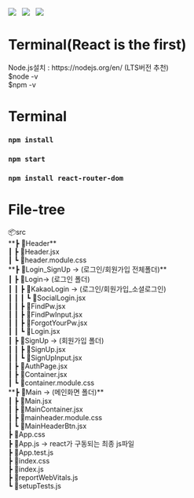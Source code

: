 <img src="https://img.shields.io/badge/React-61DAFB?style=for-the-badge&logo=react&logoColor=black"/>&nbsp;&nbsp;&nbsp;<img src="https://img.shields.io/badge/javascript-F7DF1E?style=for-the-badge&logo=javascript&logoColor=black"/>&nbsp;&nbsp;&nbsp;<img src="https://img.shields.io/badge/css modules-000000?style=for-the-badge&logo=cssmodules&logoColor=white"/>


<h1>Terminal(React is the first)</h1>
Node.js설치 : https://nodejs.org/en/ (LTS버전 추천)<br/>
$node -v<br/>
$npm -v<br/>

<h1>Terminal</h1>

### `npm install`
### `npm start`
### `npm install react-router-dom`

<h1>File-tree</h1>
📦src<br/>
 **┣ 📂Header**<br/>
 ┃ ┣ 📜Header.jsx<br/>
 ┃ ┗ 📜header.module.css<br/>
 **┣ 📂Login_SignUp -> (로그인/회원가입 전체폴더)**<br/>
 ┃ ┣ 📂Login-> (로그인 폴더)<br/> 
 ┃ ┃ ┣ 📂KakaoLogin ->  (로그인/회원가입_소셜로그인)<br/>
 ┃ ┃ ┃ ┗ 📜SocialLogin.jsx<br/>
 ┃ ┃ ┣ 📜FindPw.jsx<br/>
 ┃ ┃ ┣ 📜FindPwInput.jsx<br/>
 ┃ ┃ ┣ 📜ForgotYourPw.jsx<br/>
 ┃ ┃ ┗ 📜Login.jsx<br/>
 ┃ ┣ 📂SignUp -> (회원가입 폴더)<br/>
 ┃ ┃ ┣ 📜SignUp.jsx<br/>
 ┃ ┃ ┗ 📜SignUpInput.jsx<br/>
 ┃ ┣ 📜AuthPage.jsx<br/>
 ┃ ┣ 📜Container.jsx<br/>
 ┃ ┗ 📜container.module.css<br/>
 **┣ 📂Main -> (메인화면 폴더)**<br/>
 ┃ ┣ 📜Main.jsx<br/>
 ┃ ┣ 📜MainContainer.jsx<br/>
 ┃ ┣ 📜mainheader.module.css<br/>
 ┃ ┗ 📜MainHeaderBtn.jsx<br/>
 ┣ 📜App.css<br/>
┣ 📜App.js -> react가 구동되는 최종 js파일<br/>
 ┣ 📜App.test.js<br/>
 ┣ 📜index.css<br/>
 ┣ 📜index.js<br/>
 ┣ 📜reportWebVitals.js<br/>
 ┗ 📜setupTests.js<br/>
